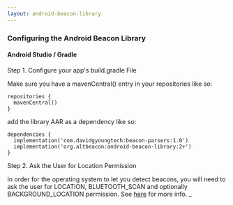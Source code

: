 ```yaml
---
layout: android-beacon-library
---
```


### Configuring the Android Beacon Library

#### Android Studio / Gradle 


Step 1. Configure your app's build.gradle File

Make sure you have a mavenCentral() entry in your repositories like so:

   ```
   repositories {
     mavenCentral()
   }
   ```

add the library AAR as a dependency like so:

   ```
   dependencies {
     implementation('com.davidgyoungtech:beacon-parsers:1.0')
     implementation('org.altbeacon:android-beacon-library:2+')
   }
   ```

Step 2. Ask the User for Location Permission

In order for the operating system to let you detect beacons, you will need to ask the user for LOCATION, BLUETOOTH_SCAN and optionally BACKGROUND_LOCATION permission.
See [here](requesting_permission.html) for more info. 
_
